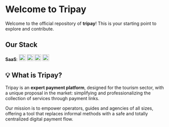 # Welcome to Tripay

Welcome to the official repository of **tripay**! This is your starting point to explore and contribute.

## Our Stack

**SaaS**:
<a href="https://nodejs.org/" title="Node.js"><img src="https://github.com/get-icon/geticon/raw/master/icons/nodejs-icon.svg" alt="Node.js" width="21px" height="21px"></a>
<a href="https://www.typescriptlang.org/" title="Typescript"><img src="https://github.com/get-icon/geticon/raw/master/icons/typescript-icon.svg" alt="Typescript" width="21px" height="21px"></a>
<a href="https://reactjs.org/" title="React"><img src="https://github.com/get-icon/geticon/raw/master/icons/react.svg" alt="React" width="21px" height="21px"></a>
<a href="https://tailwindcss.com/" title="Tailwind CSS"><img src="https://github.com/get-icon/geticon/raw/master/icons/tailwindcss-icon.svg" alt="Tailwind CSS" width="21px" height="21px"></a>


## 💡 What is Tripay?

Tripay is an **expert payment platform**, designed for the tourism sector, with a unique proposal in the market: simplifying and professionalizing the collection of services through payment links.  

Our mission is to empower operators, guides and agencies of all sizes, offering a tool that replaces informal methods with a safe and totally centralized digital payment flow.

